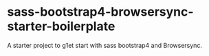 # sass-bootstrap4-browsersync-starter-boilerplate
A starter project to g1et start with sass bootstrap4 and Browsersync. 
